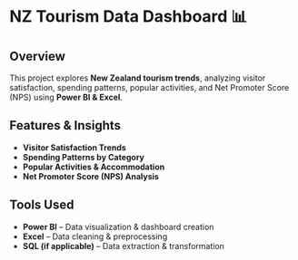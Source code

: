 # NZ Tourism Data Dashboard 📊

## Overview
This project explores **New Zealand tourism trends**, analyzing visitor satisfaction, spending patterns, popular activities, and Net Promoter Score (NPS) using **Power BI & Excel**.

## Features & Insights
-  **Visitor Satisfaction Trends**
-  **Spending Patterns by Category**
-  **Popular Activities & Accommodation**
-  **Net Promoter Score (NPS) Analysis**

## Tools Used
- **Power BI** – Data visualization & dashboard creation  
- **Excel** – Data cleaning & preprocessing  
- **SQL (if applicable)** – Data extraction & transformation  




